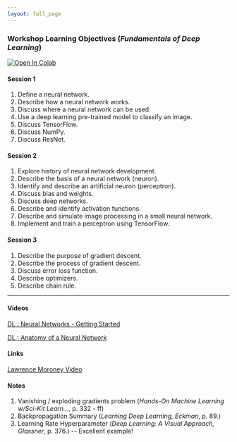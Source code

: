 ```yaml
---
layout: full_page
---
```


### Workshop Learning Objectives (*Fundamentals of Deep Learning*)

[![Open In Colab](https://colab.research.google.com/assets/colab-badge.svg)](https://colab.research.google.com/github/PracticumAI/deep_learning)

#### Session 1
1. Define a neural network.
2. Describe how a neural network works.
3. Discuss where a neural network can be used.
4. Use a deep learning pre-trained model to classify an image.
5. Discuss TensorFlow.
6. Discuss NumPy.
7. Discuss ResNet.

#### Session 2
1. Explore history of neural network development.
2. Describe the basis of a neural network (neuron).
3. Identify and describe an artificial neuron (perceptron).
4. Discuss bias and weights.
5. Discuss deep networks.
6. Describe and identify activation functions.
7. Describe and simulate image processing in a small neural network.
8. Implement and train a perceptron using TensorFlow.

#### Session 3
1. Describe the purpose of gradient descent.
2. Describe the process of gradient descent.
3. Discuss error loss function.
4. Describe optimizers.
5. Describe chain rule.

***
#### Videos
[DL : Neural Networks - Getting Started](https://mediasite.video.ufl.edu/Mediasite/Play/31f4838bc2d84b97b46b46eadb0748621d)

[DL : Anatomy of a Neural Network](https://mediasite.video.ufl.edu/Mediasite/Play/372d802f29744e15b21f2c4273f45f831d)

#### Links
[Lawrence Moroney Video](https://www.youtube.com/watch?v=VwVg9jCtqaU)

#### Notes
1. Vanishing / exploding gradients problem (*Hands-On Machine Learning w/Sci-Kit Learn...*, p. 332 - ff)
2. Backpropagation Summary (*Learning Deep Learning, Eckman*, p. 89.)
3. Learning Rate Hyperparameter (*Deep Learning: A Visual Approach, Glassner*, p. 376.) -- Excellent example!

